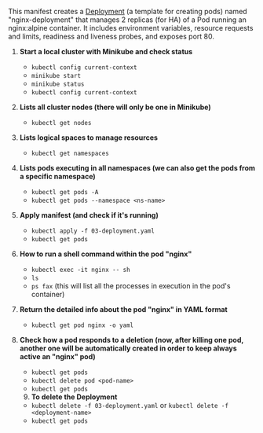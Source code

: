 This manifest creates a <u>Deployment</u> (a template for creating pods) named "nginx-deployment" that manages 2 replicas (for HA) of a Pod running an nginx:alpine container. It includes environment variables, resource requests and limits, readiness and liveness probes, and exposes port 80.

1. **Start a local cluster with Minikube and check status**
   - `kubectl config current-context`
   - `minikube start`
   - `minikube status`
   - `kubectl config current-context`

2. **Lists all cluster nodes (there will only be one in Minikube)**
   - `kubectl get nodes`

3. **Lists logical spaces to manage resources**
   - `kubectl get namespaces`

4. **Lists pods executing in all namespaces (we can also get the pods from a specific namespace)**
   - `kubectl get pods -A`
   - `kubectl get pods --namespace <ns-name>`

5. **Apply manifest (and check if it's running)**
   - `kubectl apply -f 03-deployment.yaml`
   - `kubectl get pods`

6. **How to run a shell command within the pod "nginx"**
   - `kubectl exec -it nginx -- sh`
   - `ls`
   - `ps fax` (this will list all the processes in execution in the pod's container)

7. **Return the detailed info about the pod "nginx" in YAML format**
   - `kubectl get pod nginx -o yaml `

8. **Check how a pod responds to a deletion (now, after killing one pod, another one will be automatically created in order to keep always active an "nginx" pod)**
   - `kubectl get pods`
   - `kubectl delete pod <pod-name>`
   - `kubectl get pods`

   9. **To delete the Deployment**
   - `kubectl delete -f 03-deployment.yaml` or `kubectl delete -f <deployment-name>`
   - `kubectl get pods` 
